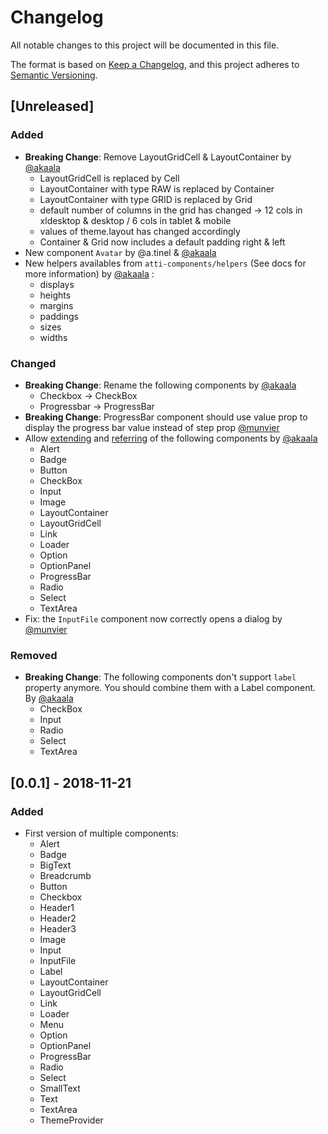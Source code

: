 # Changelog
All notable changes to this project will be documented in this file.

The format is based on [Keep a Changelog](https://keepachangelog.com/en/1.0.0/),
and this project adheres to [Semantic Versioning](https://semver.org/spec/v2.0.0.html).

## [Unreleased]

### Added
- **Breaking Change**: Remove LayoutGridCell & LayoutContainer by [@akaala](https://github.com/akaala)
  - LayoutGridCell is replaced by Cell
  - LayoutContainer with type RAW is replaced by Container
  - LayoutContainer with type GRID is replaced by Grid
  - default number of columns in the grid has changed -> 12 cols in xldesktop & desktop / 6 cols in tablet & mobile
  - values of theme.layout has changed accordingly
  - Container & Grid now includes a default padding right & left
- New component `Avatar` by @a.tinel & [@akaala](https://github.com/akaala)
- New helpers availables from `atti-components/helpers` (See docs for more information) by [@akaala](https://github.com/akaala) :
  - displays
  - heights
  - margins
  - paddings
  - sizes
  - widths


### Changed

- **Breaking Change**: Rename the following components by [@akaala](https://github.com/akaala)
  - Checkbox -> CheckBox
  - Progressbar -> ProgressBar
- **Breaking Change**: ProgressBar component should use value prop to display the progress bar value instead of step prop [@munvier](https://gitlab.com/munvier)
- Allow [extending](https://www.styled-components.com/docs/basics#extending-styles) and [referring](https://www.styled-components.com/docs/advanced#referring-to-other-components) of the following components by [@akaala](https://github.com/akaala)
  - Alert
  - Badge
  - Button
  - CheckBox
  - Input
  - Image
  - LayoutContainer
  - LayoutGridCell
  - Link
  - Loader
  - Option
  - OptionPanel
  - ProgressBar
  - Radio
  - Select
  - TextArea
- Fix: the `InputFile` component now correctly opens a dialog by [@munvier](https://gitlab.com/munvier)

### Removed
- **Breaking Change**: The following components don't support `label` property anymore. You should combine them with a Label component. By [@akaala](https://github.com/akaala)
  - CheckBox
  - Input
  - Radio
  - Select
  - TextArea


## [0.0.1] - 2018-11-21

### Added

- First version of multiple components:
  - Alert
  - Badge
  - BigText
  - Breadcrumb
  - Button
  - Checkbox
  - Header1
  - Header2
  - Header3
  - Image
  - Input
  - InputFile
  - Label
  - LayoutContainer
  - LayoutGridCell
  - Link
  - Loader
  - Menu
  - Option
  - OptionPanel
  - ProgressBar
  - Radio
  - Select
  - SmallText
  - Text
  - TextArea
  - ThemeProvider

